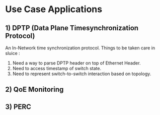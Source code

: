 # Use Case Applications

## 1) DPTP (Data Plane Timesynchronization Protocol)
An In-Network time synchronization protocol.
Things to be taken care in sluice :
1) Need a way to parse DPTP header on top of Ethernet Header.
2) Need to access timestamp of switch state.
3) Need to represent switch-to-switch interaction based on topology.

## 2) QoE Monitoring

## 3) PERC
